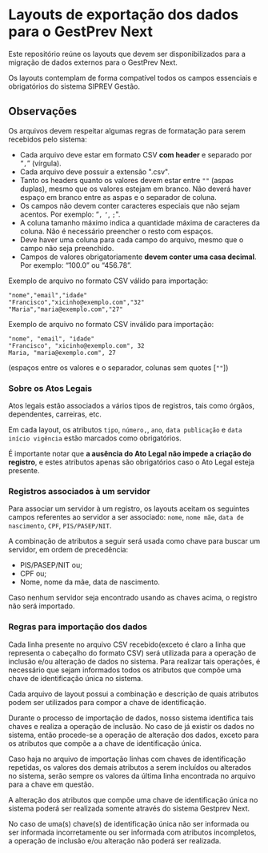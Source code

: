 # Layouts de exportação dos dados para o GestPrev Next

Este repositório reúne os layouts que devem ser disponibilizados para a migração de dados externos para o GestPrev Next.

Os layouts contemplam de forma compatível todos os campos essenciais e obrigatórios do sistema SIPREV Gestão.

## Observações

Os arquivos devem respeitar algumas regras de formatação para serem recebidos pelo sistema:

 - Cada arquivo deve estar em formato CSV **com header** e separado por “`,`” (vírgula).
 - Cada arquivo deve possuir a extensão ".csv".
 - Tanto os headers quanto os valores devem estar entre `""` (aspas duplas), mesmo que os valores estejam em branco. Não deverá haver espaço em branco entre as aspas e o separador de coluna.
 - Os campos não devem conter caracteres especiais que não sejam acentos. Por exemplo: “`,` `‘`, `;`".
 - A coluna tamanho máximo indica a quantidade máxima de caracteres da coluna. Não é necessário preencher o resto com espaços.
 - Deve haver uma coluna para cada campo do arquivo, mesmo que o campo não seja preenchido.
 - Campos de valores obrigatoriamente **devem conter uma casa decimal**. Por exemplo: “100.0” ou “456.78”.

Exemplo de arquivo no formato CSV válido para importação:

```
"nome","email","idade"
"Francisco","xicinho@exemplo.com","32"
"Maria","maria@exemplo.com","27"
```

Exemplo de arquivo no formato CSV inválido para importação:

```
"nome", "email", "idade"
"Francisco", "xicinho@exemplo.com", 32
Maria, "maria@exemplo.com", 27
```

(espaços entre os valores e o separador, colunas sem quotes [`""`])

### Sobre os Atos Legais

Atos legais estão associados a vários tipos de registros, tais como órgãos, dependentes, carreiras, etc.

Em cada layout, os atributos `tipo`, `número,`, `ano`, `data publicação` e `data início vigência` estão marcados como obrigatórios.

É importante notar que **a ausência do Ato Legal não impede a criação do registro**, e estes atributos apenas são obrigatórios caso o Ato Legal esteja presente.


### Registros associados à um servidor

Para associar um servidor à um registro, os layouts aceitam os seguintes campos referentes ao servidor a ser associado: `nome`, `nome mãe`, `data de nascimento`, `CPF`, `PIS/PASEP/NIT`.

A combinação de atributos a seguir será usada como chave para buscar um servidor, em ordem de precedência:

* PIS/PASEP/NIT ou;
* CPF ou;
* Nome, nome da mãe, data de nascimento.

Caso nenhum servidor seja encontrado usando as chaves acima, o registro não será importado.

### Regras para importação dos dados

Cada linha presente no arquivo CSV recebido(exceto é claro a linha que representa o cabeçalho do formato CSV) será utilizada para a operação de inclusão e/ou alteração de dados no sistema. Para realizar tais operações, é necessário que sejam informados todos os atributos que compõe uma chave de identificação única no sistema.

Cada arquivo de layout possui a combinação e descrição de quais atributos podem ser utilizados para compor a chave de identificação.

Durante o processo de importação de dados, nosso sistema identifica tais chaves e realiza a operação de inclusão. No caso de já existir os dados no sistema, então procede-se a operação de alteração dos dados, exceto para os atributos que compõe a a chave de identificação única.

Caso haja no arquivo de importação linhas com chaves de identificação repetidas, os valores dos demais atributos a serem incluídos ou alterados no sistema, serão sempre os valores da última linha encontrada no arquivo para a chave em questão.

A alteração dos atributos que compõe uma chave de identificação única no sistema poderá ser realizada somente através do sistema Gestprev Next.

No caso de uma(s) chave(s) de identificação única não ser informada ou ser informada incorretamente ou ser informada com atributos incompletos, a operação de inclusão e/ou alteração não poderá ser realizada.
